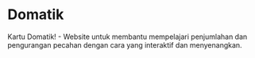 # Domatik
Kartu Domatik! - Website untuk membantu mempelajari penjumlahan dan pengurangan pecahan dengan cara yang interaktif dan menyenangkan.
